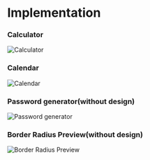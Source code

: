 # Implementation

### Calculator
![Calculator](https://github.com/abscess/app-ideas-implementation/blob/master/calculator/.gitassets/app.png)

### Calendar
![Calendar](https://github.com/abscess/app-ideas-implementation/blob/master/calendar/.gitassets/add.png)

### Password generator(without design)
![Password generator](https://github.com/abscess/app-ideas-implementation/blob/master/password-generator/.gitassets/main.png)

### Border Radius Preview(without design)
![Border Radius Preview](https://github.com/abscess/app-ideas-implementation/blob/master/borderRadiusPreview/.gitassets/roundedcorner.png)